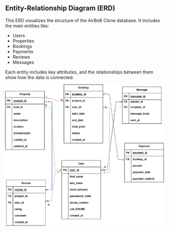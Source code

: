 ## Entity-Relationship Diagram (ERD)

This ERD visualizes the structure of the AirBnB Clone database. It includes the main entities like:
- Users
- Properties
- Bookings
- Payments
- Reviews
- Messages

Each entity includes key attributes, and the relationships between them show how the data is connected.

![ER Diagram](ERD/er-diagram.png)
